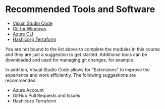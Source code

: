 # Recommended Tools and Software

- [Visual Studio Code](https://code.visualstudio.com/Download)
- [Git for Windows](https://git-scm.com/download/win)
- [Azure CLI](https://docs.microsoft.com/en-us/cli/azure/install-azure-cli-windows?view=azure-cli-latest&tabs=azure-cli)
- [Hashicorp Terraform](https://www.terraform.io/downloads)

You are not bound to the list above to complete the modules in this course and they are just a suggestion to get started. Additional tools can be downloaded and used for managing git changes, for example.

In addition, Visual Studio Code allows for "Extensions" to improve the experience and work efficiently. The following suggestions are recommended:
- Azure Account
- GitHub Pull Requests and Issues
- Hashicorp Terraform
